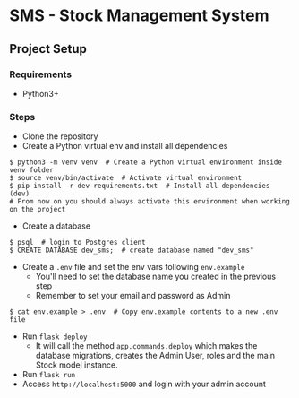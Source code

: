 # SMS - Stock Management System

## Project Setup

### Requirements
- Python3+

### Steps
- Clone the repository
- Create a Python virtual env and install all dependencies
```shell script
$ python3 -m venv venv  # Create a Python virtual environment inside venv folder
$ source venv/bin/activate  # Activate virtual environment
$ pip install -r dev-requirements.txt  # Install all dependencies (dev)
# From now on you should always activate this environment when working on the project
```
- Create a database
```shell script
$ psql  # login to Postgres client
$ CREATE DATABASE dev_sms;  # create database named "dev_sms"

```
- Create a `.env` file and set the env vars following `env.example`
  - You'll need to set the database name you created in the previous step
  - Remember to set your email and password as Admin
```shell script
$ cat env.example > .env  # Copy env.example contents to a new .env file
```
- Run `flask deploy`
  - It will call the method `app.commands.deploy` which makes the database migrations, creates the Admin User, roles and the main Stock model instance.
- Run `flask run`
- Access `http://localhost:5000` and login with your admin account
